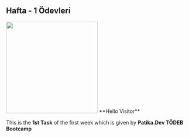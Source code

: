 ## Hafta - 1 Ödevleri
<img src="https://i.gifer.com/4Snj.gif" width="250" height="250"/>
**Hello Visitor**

This is the **1st Task** of the first week which is given by **Patika.Dev TÖDEB Bootcamp**

